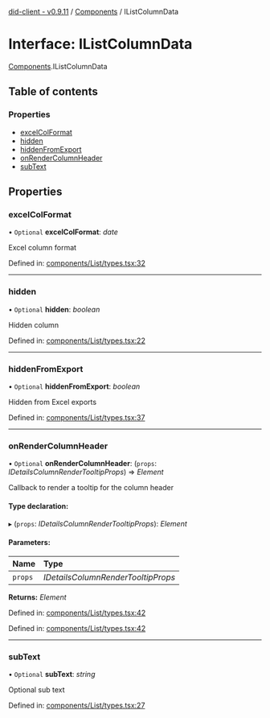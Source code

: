 [did-client - v0.9.11](../README.md) / [Components](../modules/components.md) / IListColumnData

# Interface: IListColumnData

[Components](../modules/components.md).IListColumnData

## Table of contents

### Properties

- [excelColFormat](components.ilistcolumndata.md#excelcolformat)
- [hidden](components.ilistcolumndata.md#hidden)
- [hiddenFromExport](components.ilistcolumndata.md#hiddenfromexport)
- [onRenderColumnHeader](components.ilistcolumndata.md#onrendercolumnheader)
- [subText](components.ilistcolumndata.md#subtext)

## Properties

### excelColFormat

• `Optional` **excelColFormat**: *date*

Excel column format

Defined in: [components/List/types.tsx:32](https://github.com/Puzzlepart/did/blob/dev/client/components/List/types.tsx#L32)

___

### hidden

• `Optional` **hidden**: *boolean*

Hidden column

Defined in: [components/List/types.tsx:22](https://github.com/Puzzlepart/did/blob/dev/client/components/List/types.tsx#L22)

___

### hiddenFromExport

• `Optional` **hiddenFromExport**: *boolean*

Hidden from Excel exports

Defined in: [components/List/types.tsx:37](https://github.com/Puzzlepart/did/blob/dev/client/components/List/types.tsx#L37)

___

### onRenderColumnHeader

• `Optional` **onRenderColumnHeader**: (`props`: *IDetailsColumnRenderTooltipProps*) => *Element*

Callback to render a tooltip for the column header

#### Type declaration:

▸ (`props`: *IDetailsColumnRenderTooltipProps*): *Element*

#### Parameters:

Name | Type |
:------ | :------ |
`props` | *IDetailsColumnRenderTooltipProps* |

**Returns:** *Element*

Defined in: [components/List/types.tsx:42](https://github.com/Puzzlepart/did/blob/dev/client/components/List/types.tsx#L42)

Defined in: [components/List/types.tsx:42](https://github.com/Puzzlepart/did/blob/dev/client/components/List/types.tsx#L42)

___

### subText

• `Optional` **subText**: *string*

Optional sub text

Defined in: [components/List/types.tsx:27](https://github.com/Puzzlepart/did/blob/dev/client/components/List/types.tsx#L27)
